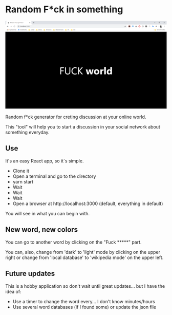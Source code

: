 # Random F*ck in something

![Example of running application](example.png)

Random f*ck generator for creting discussion at your online world.

This "tool" will help you to start a discussion in your social network about something everyday.

## Use

It's an easy React app, so it´s simple.

- Clone it
- Open a terminal and go to the directory
- yarn start
- Wait
- Wait
- Wait
- Open a browser at http://localhost:3000 (default, everything in default)

You will see in what you can begin with.

## New word, new colors

You can go to another word by clicking on the "Fuck *****" part.

You can, also, change from 'dark' to 'light' mode by clicking on the upper right or change from 'local database' to 'wikipedia mode' on the upper left.

## Future updates

This is a hobby application so don't wait until great updates... but I have the idea of:

* Use a timer to change the word every... I don't know minutes/hours
* Use several word databases (if I found some) or update the json file